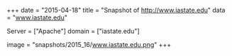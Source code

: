 
+++
date = "2015-04-18"
title = "Snapshot of http://www.iastate.edu"
data = "www.iastate.edu"

Server = ["Apache"]
domain = ["iastate.edu"]

  image = "snapshots/2015_16/www.iastate.edu.png"
+++
#
